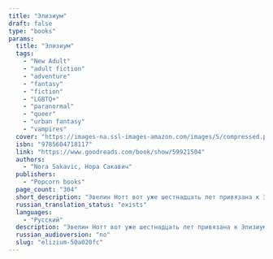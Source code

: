 ```yaml
---
title: "Элизиум"
draft: false
type: "books"
params:
  title: "Элизиум"
  tags:
    - "New Adult"
    - "adult fiction"
    - "adventure"
    - "fantasy"
    - "fiction"
    - "LGBTQ+"
    - "paranormal"
    - "queer"
    - "urban fantasy"
    - "vampires"
  cover: "https://images-na.ssl-images-amazon.com/images/S/compressed.photo.goodreads.com/books/1640333788i/59921504.jpg"
  isbn: "9785604718117"
  link: "https://www.goodreads.com/book/show/59921504"
  authors:
    - "Nora Sakavic, Нора Сакавич"
  publishers:
    - "Popcorn books"
  page_count: "304"
  short_description: "Эвелин Нотт вот уже шестнадцать лет привязана к Элизиуму — прибежищу для сверхъестественных существ. Все эти годы она планировала отомстить бывшему мужу Адаму, который забрал ее ребенка сразу..."
  russian_translation_status: "exists"
  languages:
    - "Русский"
  description: "Эвелин Нотт вот уже шестнадцать лет привязана к Элизиуму — прибежищу для сверхъестественных существ. Все эти годы она планировала отомстить бывшему мужу Адаму, который забрал ее ребенка сразу после рождения — и оставил Эвелин умирать на пороге Элизиума. Она выжила благодаря особым лей-линиям, к которым теперь привязана навечно.<br />⠀<br />Когда до Эвелин доходят слухи, что Адам вернулся, она решает действовать. Единственная возможность уйти из Элизиума — обратиться к юноше, спящему в подвале прибежища многие годы. Разбудить его значит вновь разжечь кровавую войну, но Эвелин готова на все, лишь бы вернуть дочь."
  russian_audioversion: "no"
  slug: "elizium-50a020fc"
---
```

